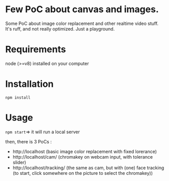 # Few PoC about canvas and images.
Some PoC about image color replacement and other realtime video stuff.
It's ruff, and not really optimized. Just a playground.

# Requirements
node (>=v8) installed on your computer

# Installation
`npm install`

# Usage
`npm start`=> it will run a local server

then, there is 3 PoCs :

* http://localhost (basic image color replacement with fixed lorerance)
* http://localhost/cam/ (chromakey on webcam input, with tolerance slider)
* http://localhost/tracking/ (the same as cam, but with (one) face tracking (to start, click somewhere on the picture to select the chromakey))

